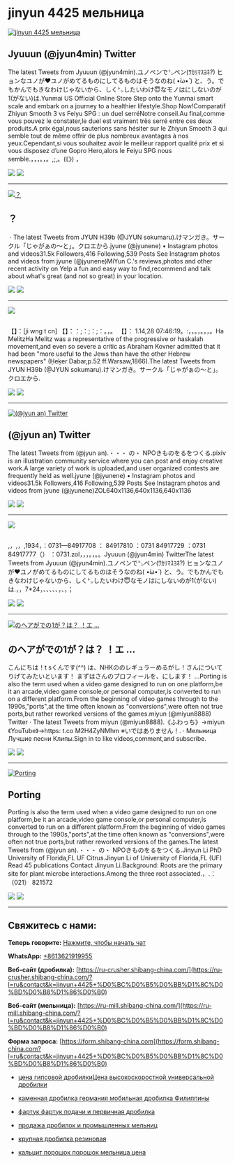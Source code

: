 # jinyun 4425 мельница

<a href="https://swt.shibang-china.com/?l=ru&img&k=jinyun+4425+%D0%BC%D0%B5%D0%BB%D1%8C%D0%BD%D0%B8%D1%86%D0%B0" target="_blank">![jinyun 4425 мельница](http://static.shibang-china.com/all-800x300/1495.jpg)</a>

## Jyuuun (@jyun4min) Twitter
The latest Tweets from Jyuuun (@jyun4min).ユノペンで㌧ペン(ﾜｶﾘﾏｽﾖﾈ?) ヒョンなユノが♥ユノがめてるものにしてるものはそうなのね( •̀ω•́ ) と、う。でもかんでもきなわけじゃないから、しく㌧したいわけ😇なモノはにしないのが1(がない)は.Yunmai US Official Online Store Step onto the Yunmai smart scale and embark on a journey to a healthier lifestyle.Shop Now!Comparatif Zhiyun Smooth 3 vs Feiyu SPG : un duel serr&#233;Notre conseil.Au final,comme vous pouvez le constater,le duel est vraiment tr&#232;s serr&#233; entre ces deux produits.A prix &#233;gal,nous sauterions sans h&#233;siter sur le Zhiyun Smooth 3 qui semble tout de m&#234;me offrir de plus nombreux avantages &#224; nos yeux.Cependant,si vous souhaitez avoir le meilleur rapport qualit&#233; prix et si vous disposez d’une Gopro Hero,alors le Feiyu SPG nous semble.，，，。，。,;,。(《》) ，


<a href="https://whatsapp.shibangsoft.com/WhatsApp.php" target="_blank" title="WhatsApp">![](http://static.shibang-china.com/icon/whatsapp.png)</a> <a href="https://swt.shibang-china.com/?l=ru&icon&k=jinyun+4425+%D0%BC%D0%B5%D0%BB%D1%8C%D0%BD%D0%B8%D1%86%D0%B0" target="_blank">![](http://static.shibang-china.com/icon/chat-ru.png)</a>

---

<a href="https://swt.shibang-china.com/?l=ru&img&k=jinyun+4425+%D0%BC%D0%B5%D0%BB%D1%8C%D0%BD%D0%B8%D1%86%D0%B0" target="_blank">![？](http://static.shibang-china.com/all-800x300/1530.jpg)</a>

## ？
&nbsp;&#0183;&#32; The latest Tweets from JYUN H39b (@JYUN sokumaru).けマンガき。サークル「じゃがぁの～と」。クロエから.jyune (@jyunene) • Instagram photos and videos31.5k Followers,416 Following,539 Posts See Instagram photos and videos from jyune (@jyunene)MiYun C.'s reviews,photos and other recent activity on Yelp a fun and easy way to find,recommend and talk about what's great (and not so great) in your location.


<a href="https://whatsapp.shibangsoft.com/WhatsApp.php" target="_blank" title="WhatsApp">![](http://static.shibang-china.com/icon/whatsapp.png)</a> <a href="https://swt.shibang-china.com/?l=ru&icon&k=jinyun+4425+%D0%BC%D0%B5%D0%BB%D1%8C%D0%BD%D0%B8%D1%86%D0%B0" target="_blank">![](http://static.shibang-china.com/icon/chat-ru.png)</a>

---

<a href="https://swt.shibang-china.com/?l=ru&img&k=jinyun+4425+%D0%BC%D0%B5%D0%BB%D1%8C%D0%BD%D0%B8%D1%86%D0%B0" target="_blank">![](http://static.shibang-china.com/all-800x300/601.jpg)</a>

## 
【】：[ji wng t cn] 【】：：;：;：;：。，。 【】： 1.14,28 07:46:19。:，，。，。，，。Ha MelitzHa Melitz was a representative of the progressive or haskalah movement,and even so severe a critic as Abraham Kovner admitted that it had been &quot;more useful to the Jews than have the other Hebrew newspapers&quot; (Ḥeḳer Dabar,p.52 ff.Warsaw,1866).The latest Tweets from JYUN H39b (@JYUN sokumaru).けマンガき。サークル「じゃがぁの～と」。クロエから.


<a href="https://whatsapp.shibangsoft.com/WhatsApp.php" target="_blank" title="WhatsApp">![](http://static.shibang-china.com/icon/whatsapp.png)</a> <a href="https://swt.shibang-china.com/?l=ru&icon&k=jinyun+4425+%D0%BC%D0%B5%D0%BB%D1%8C%D0%BD%D0%B8%D1%86%D0%B0" target="_blank">![](http://static.shibang-china.com/icon/chat-ru.png)</a>

---

<a href="https://swt.shibang-china.com/?l=ru&img&k=jinyun+4425+%D0%BC%D0%B5%D0%BB%D1%8C%D0%BD%D0%B8%D1%86%D0%B0" target="_blank">![(@jyun an) Twitter](http://static.shibang-china.com/all-800x300/1353.jpg)</a>

## (@jyun an) Twitter
The latest Tweets from (@jyun an).・・・ の・ NPOきものをるをつくる.pixiv is an illustration community service where you can post and enjoy creative work.A large variety of work is uploaded,and user organized contests are frequently held as well.jyune (@jyunene) • Instagram photos and videos31.5k Followers,416 Following,539 Posts See Instagram photos and videos from jyune (@jyunene)ZOL640x1136,640x1136,640x1136


<a href="https://whatsapp.shibangsoft.com/WhatsApp.php" target="_blank" title="WhatsApp">![](http://static.shibang-china.com/icon/whatsapp.png)</a> <a href="https://swt.shibang-china.com/?l=ru&icon&k=jinyun+4425+%D0%BC%D0%B5%D0%BB%D1%8C%D0%BD%D0%B8%D1%86%D0%B0" target="_blank">![](http://static.shibang-china.com/icon/chat-ru.png)</a>

---

<a href="https://swt.shibang-china.com/?l=ru&img&k=jinyun+4425+%D0%BC%D0%B5%D0%BB%D1%8C%D0%BD%D0%B8%D1%86%D0%B0" target="_blank">![](http://static.shibang-china.com/all-800x300/177.jpg)</a>

## 
,，,，,1934，：0731—84917708 ： 84917810 ：0731 84917729 ：0731 84917777（） ：0731.zol，，，。，。。Jyuuun (@jyun4min) TwitterThe latest Tweets from Jyuuun (@jyun4min).ユノペンで㌧ペン(ﾜｶﾘﾏｽﾖﾈ?) ヒョンなユノが♥ユノがめてるものにしてるものはそうなのね( •̀ω•́ ) と、う。でもかんでもきなわけじゃないから、しく㌧したいわけ😇なモノはにしないのが1(がない)は.，，7*24，、、、、、，、，；


<a href="https://whatsapp.shibangsoft.com/WhatsApp.php" target="_blank" title="WhatsApp">![](http://static.shibang-china.com/icon/whatsapp.png)</a> <a href="https://swt.shibang-china.com/?l=ru&icon&k=jinyun+4425+%D0%BC%D0%B5%D0%BB%D1%8C%D0%BD%D0%B8%D1%86%D0%B0" target="_blank">![](http://static.shibang-china.com/icon/chat-ru.png)</a>

---

<a href="https://swt.shibang-china.com/?l=ru&img&k=jinyun+4425+%D0%BC%D0%B5%D0%BB%D1%8C%D0%BD%D0%B8%D1%86%D0%B0" target="_blank">![のヘアがでの1が？は？ ！エ …](http://static.shibang-china.com/all-800x300/1399.jpg)</a>

## のヘアがでの1が？は？ ！エ …
こんにちは！t sくんです(^^) は、NHKののレギュラーめるがし！さんについてりげてみたいといます！ まずはさんのプロフィールを、にします！ …Porting is also the term used when a video game designed to run on one platform,be it an arcade,video game console,or personal computer,is converted to run on a different platform.From the beginning of video games through to the 1990s,&quot;ports&quot;,at the time often known as &quot;conversions&quot;,were often not true ports,but rather reworked versions of the games.miyun (@miyun8888) Twitter&nbsp;&#0183;&#32;The latest Tweets from miyun (@miyun8888).《ふわっち》→miyun 《YouTube》→https: t.co M2H4ZyNMhm ※いではありません！.&nbsp;&#0183;&#32;Мельница Лучшие песни Клипы.Sign in to like videos,comment,and subscribe.


<a href="https://whatsapp.shibangsoft.com/WhatsApp.php" target="_blank" title="WhatsApp">![](http://static.shibang-china.com/icon/whatsapp.png)</a> <a href="https://swt.shibang-china.com/?l=ru&icon&k=jinyun+4425+%D0%BC%D0%B5%D0%BB%D1%8C%D0%BD%D0%B8%D1%86%D0%B0" target="_blank">![](http://static.shibang-china.com/icon/chat-ru.png)</a>

---

<a href="https://swt.shibang-china.com/?l=ru&img&k=jinyun+4425+%D0%BC%D0%B5%D0%BB%D1%8C%D0%BD%D0%B8%D1%86%D0%B0" target="_blank">![Porting](http://static.shibang-china.com/all-800x300/1341.jpg)</a>

## Porting
Porting is also the term used when a video game designed to run on one platform,be it an arcade,video game console,or personal computer,is converted to run on a different platform.From the beginning of video games through to the 1990s,&quot;ports&quot;,at the time often known as &quot;conversions&quot;,were often not true ports,but rather reworked versions of the games.The latest Tweets from (@jyun an).・・・ の・ NPOきものをるをつくる.Jinyun Li PhD University of Florida,FL UF Citrus.Jinyun Li of University of Florida,FL (UF) Read 45 publications Contact Jinyun Li.Background: Roots are the primary site for plant microbe interactions.Among the three root associated.，.：（021） 821572


<a href="https://whatsapp.shibangsoft.com/WhatsApp.php" target="_blank" title="WhatsApp">![](http://static.shibang-china.com/icon/whatsapp.png)</a> <a href="https://swt.shibang-china.com/?l=ru&icon&k=jinyun+4425+%D0%BC%D0%B5%D0%BB%D1%8C%D0%BD%D0%B8%D1%86%D0%B0" target="_blank">![](http://static.shibang-china.com/icon/chat-ru.png)</a>

---
## Свяжитесь с нами:

**Теперь говорите:** [Нажмите, чтобы начать чат](https://swt.shibang-china.com?l=ru&contact&k=jinyun+4425+%D0%BC%D0%B5%D0%BB%D1%8C%D0%BD%D0%B8%D1%86%D0%B0)

**WhatsApp:**  [+8613621919955](https://whatsapp.shibangsoft.com/WhatsApp.php)

**Веб-сайт (дробилка):** [https://ru-crusher.shibang-china.com/](https://ru-crusher.shibang-china.com/?l=ru&contact&k=jinyun+4425+%D0%BC%D0%B5%D0%BB%D1%8C%D0%BD%D0%B8%D1%86%D0%B0)

**Веб-сайт (мельница):** [https://ru-mill.shibang-china.com/](https://ru-mill.shibang-china.com/?l=ru&contact&k=jinyun+4425+%D0%BC%D0%B5%D0%BB%D1%8C%D0%BD%D0%B8%D1%86%D0%B0)

**Форма запроса:** [https://form.shibang-china.com](https://form.shibang-china.com?l=ru&contact&k=jinyun+4425+%D0%BC%D0%B5%D0%BB%D1%8C%D0%BD%D0%B8%D1%86%D0%B0)

* [цена гипсовой дробилкиЦена высокоскоростной универсальной дробилки](../133/%D1%86%D0%B5%D0%BD%D0%B0%20%D0%B3%D0%B8%D0%BF%D1%81%D0%BE%D0%B2%D0%BE%D0%B9%20%D0%B4%D1%80%D0%BE%D0%B1%D0%B8%D0%BB%D0%BA%D0%B8%D0%A6%D0%B5%D0%BD%D0%B0%20%D0%B2%D1%8B%D1%81%D0%BE%D0%BA%D0%BE%D1%81%D0%BA%D0%BE%D1%80%D0%BE%D1%81%D1%82%D0%BD%D0%BE%D0%B9%20%D1%83%D0%BD%D0%B8%D0%B2%D0%B5%D1%80%D1%81%D0%B0%D0%BB%D1%8C%D0%BD%D0%BE%D0%B9%20%D0%B4%D1%80%D0%BE%D0%B1%D0%B8%D0%BB%D0%BA%D0%B8.md)

* [каменная дробилка германия мобильная дробилка Филиппины](../133/%D0%BA%D0%B0%D0%BC%D0%B5%D0%BD%D0%BD%D0%B0%D1%8F%20%D0%B4%D1%80%D0%BE%D0%B1%D0%B8%D0%BB%D0%BA%D0%B0%20%D0%B3%D0%B5%D1%80%D0%BC%D0%B0%D0%BD%D0%B8%D1%8F%20%D0%BC%D0%BE%D0%B1%D0%B8%D0%BB%D1%8C%D0%BD%D0%B0%D1%8F%20%D0%B4%D1%80%D0%BE%D0%B1%D0%B8%D0%BB%D0%BA%D0%B0%20%D0%A4%D0%B8%D0%BB%D0%B8%D0%BF%D0%BF%D0%B8%D0%BD%D1%8B.md)

* [фартук фартук подачи и первичная дробилка](../132/%D1%84%D0%B0%D1%80%D1%82%D1%83%D0%BA%20%D1%84%D0%B0%D1%80%D1%82%D1%83%D0%BA%20%D0%BF%D0%BE%D0%B4%D0%B0%D1%87%D0%B8%20%D0%B8%20%D0%BF%D0%B5%D1%80%D0%B2%D0%B8%D1%87%D0%BD%D0%B0%D1%8F%20%D0%B4%D1%80%D0%BE%D0%B1%D0%B8%D0%BB%D0%BA%D0%B0.md)

* [продажа дробилок и промышленных мельниц](../133/%D0%BF%D1%80%D0%BE%D0%B4%D0%B0%D0%B6%D0%B0%20%D0%B4%D1%80%D0%BE%D0%B1%D0%B8%D0%BB%D0%BE%D0%BA%20%D0%B8%20%D0%BF%D1%80%D0%BE%D0%BC%D1%8B%D1%88%D0%BB%D0%B5%D0%BD%D0%BD%D1%8B%D1%85%20%D0%BC%D0%B5%D0%BB%D1%8C%D0%BD%D0%B8%D1%86.md)

* [крупная дробилка резиновая](../135/%D0%BA%D1%80%D1%83%D0%BF%D0%BD%D0%B0%D1%8F%20%D0%B4%D1%80%D0%BE%D0%B1%D0%B8%D0%BB%D0%BA%D0%B0%20%D1%80%D0%B5%D0%B7%D0%B8%D0%BD%D0%BE%D0%B2%D0%B0%D1%8F.md)

* [кальцит порошок порошок мельница цена](../135/%D0%BA%D0%B0%D0%BB%D1%8C%D1%86%D0%B8%D1%82%20%D0%BF%D0%BE%D1%80%D0%BE%D1%88%D0%BE%D0%BA%20%D0%BF%D0%BE%D1%80%D0%BE%D1%88%D0%BE%D0%BA%20%D0%BC%D0%B5%D0%BB%D1%8C%D0%BD%D0%B8%D1%86%D0%B0%20%D1%86%D0%B5%D0%BD%D0%B0.md)